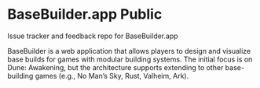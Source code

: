 # BaseBuilder.app Public
Issue tracker and feedback repo for BaseBuilder.app

BaseBuilder is a web application that allows players to design and visualize base builds for games with modular building systems. The initial focus is on Dune: Awakening, but the architecture supports extending to other base-building games (e.g., No Man’s Sky, Rust, Valheim, Ark).
